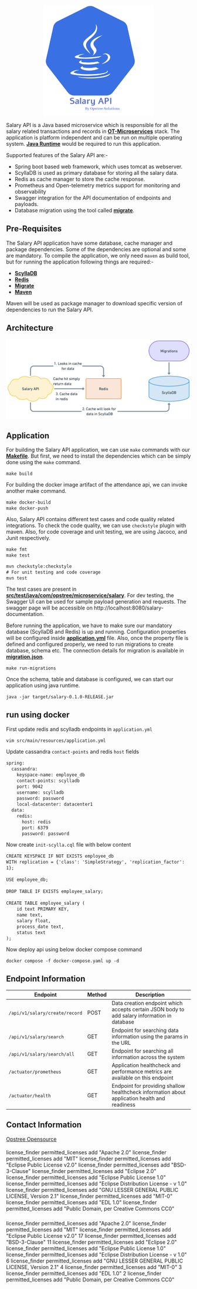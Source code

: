 <p align="center">
  <img src="./static/salary-api-logo.svg" height="300" width="300">
</p>

Salary API is a Java based microservice which is responsible for all the salary related transactions and records in **[OT-Microservices](https://github.com/OT-MICROSERVICES)** stack. The application is platform independent and can be run on multiple operating system. **[Java Runtime](https://www.java.com/en/download/manual.jsp)** would be required to run this application.

Supported features of the Salary API are:-

- Spring boot based web framework, which uses tomcat as webserver.
- ScyllaDB is used as primary database for storing all the salary data.
- Redis as cache manager to store the cache response.
- Prometheus and Open-telemetry metrics support for monitoring and observability
- Swagger integration for the API documentation of endpoints and payloads.
- Database migration using the tool called **[migrate](https://github.com/golang-migrate/migrate)**.

## Pre-Requisites

The Salary API application have some database, cache manager and package dependencies. Some of the dependencies are optional and some are mandatory. To compile the application, we only need `maven` as build tool, but for running the application following things are required:-

- **[ScyllaDB](https://www.scylladb.com/)**
- **[Redis](https://redis.io/)**
- **[Migrate](https://github.com/golang-migrate/migrate)**
- **[Maven](https://maven.apache.org/)**

Maven will be used as package manager to download specific version of dependencies to run the Salary API.

## Architecture

![](./static/salary.png)

## Application

For building the Salary API application, we can use `make` commands with our **[Makefile](./Makefile)**. But first, we need to install the dependencies which can be simply done using the `make` command.

```shell
make build
```

For building the docker image artifact of the attendance api, we can invoke another make command.

```shell
make docker-build
make docker-push
```

Also, Salary API contains different test cases and code quality related integrations. To check the code quality, we can use `checkstyle` plugin with maven. Also, for code coverage and unit testing, we are using Jacoco, and Junit respectively.

```shell
make fmt
make test
```

```shell
mvn checkstyle:checkstyle
# For unit testing and code coverage
mvn test
```

The test cases are present in **[src/test/java/com/opstree/microservice/salary](./src/test/java/com/opstree/microservice/salary)**. For dev testing, the Swagger UI can be used for sample payload generation and requests. The swagger page will be accessible on http://localhost:8080/salary-documentation.

Before running the application, we have to make sure our mandatory database (ScyllaDB and Redis) is up and running. Configuration properties will be configured inside **[application.yml](./src/main/resources/application.yml)** file. Also, once the property file is defined and configured properly, we need to run migrations to create database, schema etc. The connection details for migration is available in **[migration.json](./migration.json)**.

```shell
make run-migrations
```

Once the schema, table and database is configured, we can start our application using java runtime.

```shell
java -jar target/salary-0.1.0-RELEASE.jar
```

## run using docker

First update redis and scylladb endpoints in `application.yml`

```       
vim src/main/resources/application.yml
```

Update cassandra `contact-points` and redis `host` fields 

```
spring:
  cassandra:
    keyspace-name: employee_db
    contact-points: scylladb
    port: 9042
    username: scylladb
    password: password
    local-datacenter: datacenter1
  data:
    redis:
      host: redis
      port: 6379
      password: password
```

Now create `init-scylla.cql` file with below content

```
CREATE KEYSPACE IF NOT EXISTS employee_db
WITH replication = {'class': 'SimpleStrategy', 'replication_factor': 1};

USE employee_db;

DROP TABLE IF EXISTS employee_salary;

CREATE TABLE employee_salary (
    id text PRIMARY KEY,
    name text,
    salary float,
    process_date text,
    status text
);
```

Now  deploy api using below docker compose command

```
docker compose -f docker-compose.yaml up -d
```

## Endpoint Information

| **Endpoint**                   | **Method** | **Description**                                                                               |
|--------------------------------|------------|-----------------------------------------------------------------------------------------------|
| `/api/v1/salary/create/record` | POST       | Data creation endpoint which accepts certain JSON body to add salary information in database  |
| `/api/v1/salary/search`        | GET        | Endpoint for searching data information using the params in the URL                           |
| `/api/v1/salary/search/all`    | GET        | Endpoint for searching all information across the system                                      |
| `/actuator/prometheus`         | GET        | Application healthcheck and performance metrics are available on this endpoint                |
| `/actuator/health`             | GET        | Endpoint for providing shallow healthcheck information about application health and readiness |

## Contact Information

[Opstree Opensource](mailto:opensource@opstree.com)

####

license_finder permitted_licenses add "Apache 2.0"
license_finder permitted_licenses add "MIT"
license_finder permitted_licenses add "Eclipse Public License v2.0"
license_finder permitted_licenses add "BSD-3-Clause"
license_finder permitted_licenses add "Eclipse 2.0"
license_finder permitted_licenses add "Eclipse Public License 1.0"
license_finder permitted_licenses add "Eclipse Distribution License - v 1.0"
license_finder permitted_licenses add "GNU LESSER GENERAL PUBLIC LICENSE, Version 2.1"
license_finder permitted_licenses add "MIT-0"
license_finder permitted_licenses add "EDL 1.0"
license_finder permitted_licenses add "Public Domain, per Creative Commons CC0"

###

license_finder permitted_licenses add "Apache 2.0"
license_finder permitted_licenses add "MIT"
license_finder permitted_licenses add "Eclipse Public License v2.0"
17
license_finder permitted_licenses add "BSD-3-Clause"
11
license_finder permitted_licenses add "Eclipse 2.0"
license_finder permitted_licenses add "Eclipse Public License 1.0"
license_finder permitted_licenses add "Eclipse Distribution License - v 1.0"
6
license_finder permitted_licenses add "GNU LESSER GENERAL PUBLIC LICENSE, Version 2.1"
4
license_finder permitted_licenses add "MIT-0"
3
license_finder permitted_licenses add "EDL 1.0"
2
license_finder permitted_licenses add "Public Domain, per Creative Commons CC0"
